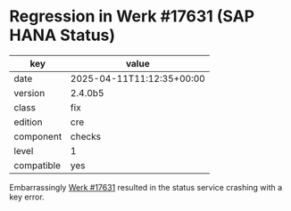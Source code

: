 [//]: # (werk v2)
# Regression in Werk #17631 (SAP HANA Status)

key        | value
---------- | ---
date       | 2025-04-11T11:12:35+00:00
version    | 2.4.0b5
class      | fix
edition    | cre
component  | checks
level      | 1
compatible | yes

Embarrassingly [Werk #17631](https://checkmk.com/werk/17631) resulted in
the status service crashing with a key error.